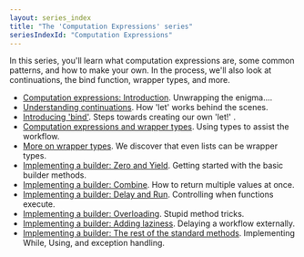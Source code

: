 ```yaml
---
layout: series_index
title: "The 'Computation Expressions' series"
seriesIndexId: "Computation Expressions"
---
```


In this series, you'll learn what computation expressions are, some common patterns, and how to make your own. In the process, we'll also look at continuations, the bind function, wrapper types, and more.




* [Computation expressions: Introduction](../posts/computation-expressions-intro.md). Unwrapping the enigma....
* [Understanding continuations](../posts/computation-expressions-continuations.md). How 'let' works behind the scenes.
* [Introducing 'bind'](../posts/computation-expressions-bind.md). Steps towards creating our own 'let!' .
* [Computation expressions and wrapper types](../posts/computation-expressions-wrapper-types.md). Using types to assist the workflow.
* [More on wrapper types](../posts/computation-expressions-wrapper-types-part2.md). We discover that even lists can be wrapper types.
* [Implementing a builder: Zero and Yield](../posts/computation-expressions-builder-part1.md). Getting started with the basic builder methods.
* [Implementing a builder: Combine](../posts/computation-expressions-builder-part2.md). How to return multiple values at once.
* [Implementing a builder: Delay and Run](../posts/computation-expressions-builder-part3.md). Controlling when functions execute.
* [Implementing a builder: Overloading](../posts/computation-expressions-builder-part4.md). Stupid method tricks.
* [Implementing a builder: Adding laziness](../posts/computation-expressions-builder-part5.md). Delaying a workflow externally.
* [Implementing a builder: The rest of the standard methods](../posts/computation-expressions-builder-part6.md). Implementing While, Using, and exception handling.
